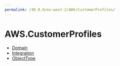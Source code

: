 ```yaml
---
permalink: /48.0.0/eu-west-2/AWS/CustomerProfiles/
---
```


# AWS.CustomerProfiles



* [Domain](Domain.md)
* [Integration](Integration.md)
* [ObjectType](ObjectType.md)